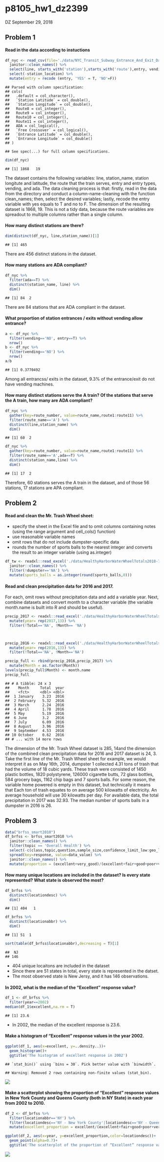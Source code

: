 p8105\_hw1\_dz2399
================
DZ
September 29, 2018

Problem 1
---------

#### Read in the data according to instuctions

``` r
df_nyc <- read_csv(file='./data/NYC_Transit_Subway_Entrance_And_Exit_Data.csv') %>%
  janitor::clean_names() %>%
  select(line, starts_with('station'),starts_with('route'),entry, vending,ada,entrance_type) %>% 
  select(-station_location) %>% 
  mutate(entry = recode (entry, 'YES' = T, 'NO'=F))
```

    ## Parsed with column specification:
    ## cols(
    ##   .default = col_character(),
    ##   `Station Latitude` = col_double(),
    ##   `Station Longitude` = col_double(),
    ##   Route8 = col_integer(),
    ##   Route9 = col_integer(),
    ##   Route10 = col_integer(),
    ##   Route11 = col_integer(),
    ##   ADA = col_logical(),
    ##   `Free Crossover` = col_logical(),
    ##   `Entrance Latitude` = col_double(),
    ##   `Entrance Longitude` = col_double()
    ## )

    ## See spec(...) for full column specifications.

``` r
dim(df_nyc)
```

    ## [1] 1868   19

The dataset contains the following variables: line, station\_name, station longitute and latitude, the route that the train serves, entry and entry types, vending, and ada. The data cleaning process is that: firstly, read in the data from the directory and conduct a column-name-cleaning with the function clean\_names; then, select the desired variables; lastly, recode the entry variable with yes equals to T and no to F. The dimension of the resulting dataset is 1868, 19. This is not a tidy data, because the route variables are spreadout to multiple columns rather than a single column.

#### How many distinct stations are there?

``` r
dim(distinct(df_nyc, line,station_name))[1]
```

    ## [1] 465

There are 456 distinct stations in the dataset.

#### How many stations are ADA compliant?

``` r
df_nyc %>% 
  filter(ada==T) %>% 
  distinct(station_name, line) %>% 
  dim()
```

    ## [1] 84  2

There are 84 stations that are ADA compliant in the dataset.

#### What proportion of station entrances / exits without vending allow entrance?

``` r
a <- df_nyc %>% 
  filter(vending=='NO', entry==T) %>% 
  nrow()
b <- df_nyc %>% 
  filter(vending=='NO') %>% 
  nrow()
a/b
```

    ## [1] 0.3770492

Among all entrancss/ exits in the dataset, 9.3% of the entrance/exit do not have vending machines.

#### How many distinct stations serve the A train? Of the stations that serve the A train, how many are ADA compliant?

``` r
df_nyc %>% 
  gather(key=route_number, value=route_name,route1:route11) %>% 
  filter(route_name=='A') %>% 
  distinct(line,station_name) %>% 
  dim()
```

    ## [1] 60  2

``` r
df_nyc %>% 
  gather(key=route_number, value=route_name,route1:route11) %>% 
  filter(route_name=='A',ada==T) %>% 
  distinct(station_name,line) %>% 
  dim()
```

    ## [1] 17  2

Therefore, 60 stations serves the A train in the dataset, and of those 56 stations, 17 stations are APA compliant.

Problem 2
---------

#### Read and clean the Mr. Trash Wheel sheet:

-   specify the sheet in the Excel file and to omit columns containing notes (using the range argument and cell\_cols() function)
-   use reasonable variable names
-   omit rows that do not include dumpster-specific data
-   rounds the number of sports balls to the nearest integer and converts the result to an integer variable (using as.integer)

``` r
df_tw <- readxl::read_excel('./data/HealthyHarborWaterWheelTotals2018-7-28.xlsx',range='A2:N338') %>% 
  janitor::clean_names() %>% 
  filter(!dumpster=='NA') %>% 
  mutate(sports_balls = as.integer(round(sports_balls,0)))
```

#### Read and clean precipitation data for 2016 and 2017.

For each, omit rows without precipitation data and add a variable year. Next, combine datasets and convert month to a character variable (the variable month.name is built into R and should be useful).

``` r
precip_2017 <- readxl::read_excel('./data/HealthyHarborWaterWheelTotals2018-7-28.xlsx', sheet=4, range = 'A2:B15') %>% 
  mutate(year= rep(2017,13)) %>% 
  filter(!Total=='NA', !Month== 'NA') 
  


precip_2016 <- readxl::read_excel('./data/HealthyHarborWaterWheelTotals2018-7-28.xlsx',sheet=5, range = 'A2:B15') %>% 
  mutate(year= rep(2016,13)) %>% 
  filter(!Total=='NA', !Month=='NA')

precip_full <- rbind(precip_2016,precip_2017) %>% 
  mutate(Month = as.factor(Month))
levels(precip_full$Month) <- month.name
precip_full
```

    ## # A tibble: 24 x 3
    ##    Month     Total  year
    ##    <fct>     <dbl> <dbl>
    ##  1 January    3.23  2016
    ##  2 February   5.32  2016
    ##  3 March      2.24  2016
    ##  4 April      1.78  2016
    ##  5 May        5.19  2016
    ##  6 June       3.2   2016
    ##  7 July       6.09  2016
    ##  8 August     3.96  2016
    ##  9 September  4.53  2016
    ## 10 October    0.62  2016
    ## # ... with 14 more rows

The dimension of the Mr. Trash Wheel dataset is 285, 14and the dimension of the combined clean precipitation data for 2016 and 2017 dataset is 24, 3. Take the first line of the Mr. Trash Wheel sheet for example, we would interpret it as on May 16th, 2014, dumpster 1 collected 4.31 tons of trash that had the volume of 18 cubic yards. These trash were consisted of 1450 plastic bottles, 1820 polystyrene, 126000 cigarette butts, 72 glass bottles, 584 grocery bags, 1162 chip bags and 7 sports balls. For some reason, the variable home powered is empty in this dataset, but technically it means that Each ton of trash equates to on average 500 kilowatts of electricity. An average household will use 30 kilowatts per day. For available data, the total precipitation in 2017 was 32.93. The median number of sports balls in a dumpster in 2016 is 26.

Problem 3
---------

``` r
data("brfss_smart2010")
df_brfss <- brfss_smart2010 %>% 
  janitor::clean_names() %>% 
  filter(topic == 'Overall Health') %>% 
  select(-c(class,topic,question,sample_size,confidence_limit_low:geo_location)) %>%
  spread(key=response, value=data_value) %>% 
  janitor::clean_names() %>% 
  mutate(proportion = (excellent+very_good)/(excellent+fair+good+poor+very_good) )
```

#### How many unique locations are included in the dataset? Is every state represented? What state is observed the most?

``` r
df_brfss %>% 
  distinct(locationdesc) %>% 
  dim()
```

    ## [1] 404   1

``` r
df_brfss %>% 
  distinct(locationabbr) %>% 
  dim()
```

    ## [1] 51  1

``` r
sort(table(df_brfss$locationabbr),decreasing = T)[1]
```

    ##  NJ 
    ## 146

-   404 unique locaitons are included in the dataset
-   Since there are 51 states in total, every state is represented in the datset.
-   The most observed state is New Jersy, and it has 146 observations.

#### In 2002, what is the median of the “Excellent” response value?

``` r
df_1 <- df_brfss %>% 
  filter(year==2002) 
median(df_1$excellent,na.rm = T)
```

    ## [1] 23.6

-   In 2002, the median of the excellent response is 23.6.

#### Make a histogram of “Excellent” response values in the year 2002.

``` r
ggplot(df_1, aes(x=excellent, y=..density..))+
  geom_histogram()+
  ggtitle('The histogram of excellent response in 2002')
```

    ## `stat_bin()` using `bins = 30`. Pick better value with `binwidth`.

    ## Warning: Removed 2 rows containing non-finite values (stat_bin).

![](p8105_hw2_dz2399_files/figure-markdown_github/unnamed-chunk-11-1.png)

#### Make a scatterplot showing the proportion of “Excellent” response values in New York County and Queens County (both in NY State) in each year from 2002 to 2010.

``` r
df_2 <- df_brfss %>% 
  filter(locationabbr=='NY') %>% 
  filter(locationdesc=='NY - New York County'|locationdesc=='NY - Queens County') %>% 
  mutate(excellent_proportion = excellent/(excellent+fair+good+poor+very_good))

ggplot(df_2, aes(x=year, y=excellent_proportion,color=locationdesc))+
  geom_point(alpha=0.7)+
  ggtitle('The scatterplot of the proportion of “Excellent” response values in New York County and Queens County from 2002 to 2010.')
```

![](p8105_hw2_dz2399_files/figure-markdown_github/unnamed-chunk-12-1.png)
